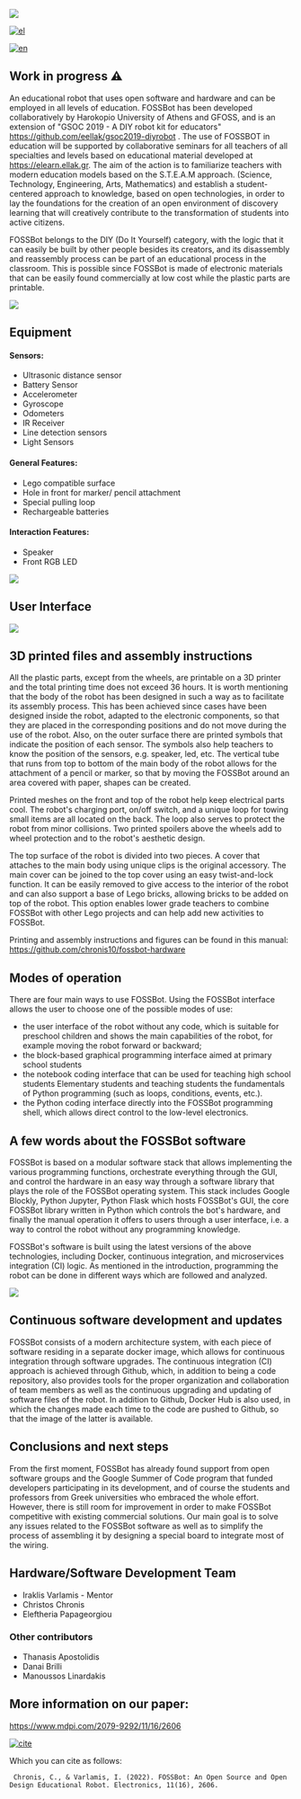 
![](images/superlogo.png)

[![el](https://img.shields.io/badge/lang-el-blue.svg)](https://github.com/eellak/fossbot/blob/master/README.el-GR.md)

[![en](https://img.shields.io/badge/lang-en-red.svg)](https://github.com/eellak/fossbot/blob/master/README.md)


## Work in progress :warning:

An educational robot that uses open software and hardware and can be employed in all levels of education. FOSSBot has been developed collaboratively by Harokopio University of Athens and GFOSS, and is an extension of "GSOC 2019 - A DIY robot kit for educators" https://github.com/eellak/gsoc2019-diyrobot . The use of FOSSBOT in education will be supported by collaborative seminars for all teachers of all specialties and levels based on educational material developed at https://elearn.ellak.gr. The aim of the action is to familiarize teachers with modern education models based on the S.T.E.A.M approach. (Science, Technology, Engineering, Arts, Mathematics) and establish a student-centered approach to knowledge, based on open technologies, in order to lay the foundations for the creation of an open environment of discovery learning that will creatively contribute to the transformation of students into active citizens.

FOSSBot belongs to the DIY (Do It Yourself) category, with the logic that it can easily be built by other people besides its creators, and its disassembly and reassembly process can be part of an educational process in the classroom. This is possible since  FOSSBot is made of electronic materials that can be easily found commercially at low cost while the plastic parts are printable.

![](images/front_pen.png)

## Equipment 
#### Sensors:
* Ultrasonic distance sensor
* Battery Sensor
* Accelerometer
* Gyroscope
* Odometers
* IR Receiver
* Line detection sensors
* Light Sensors

#### General Features:
* Lego compatible surface
* Hole in front for marker/ pencil attachment
* Special pulling loop
* Rechargeable batteries

#### Interaction Features:
* Speaker
* Front RGB LED

![](images/electronics.JPG)

## User Interface 

![](images/blockly.jpg)

## 3D printed files and assembly instructions

All the plastic parts, except from the wheels, are printable on a 3D printer and the total printing time does not exceed 36 hours. It is worth mentioning that the body of the robot has been designed in such a way as to facilitate its assembly process. This has been achieved since cases have been designed inside the robot, adapted to the electronic components, so that they are placed in the corresponding positions and do not move during the use of the robot. Also, on the outer surface there are printed symbols that indicate the position of each sensor. The symbols also help teachers to know the position of the sensors, e.g. speaker, led, etc. The vertical tube that runs from top to bottom of the main body of the robot allows for the attachment of a pencil or marker, so that by moving the FOSSBot around an area covered with paper, shapes can be created.

Printed meshes on the front and top of the robot help keep electrical parts cool. The robot's charging port, on/off switch, and a unique loop for towing small items are all located on the back. The loop also serves to protect the robot from minor collisions. Two printed spoilers above the wheels add to wheel protection and to the robot's aesthetic design.

The top surface of the robot is divided into two pieces. A cover that attaches to the main body using unique clips is the original accessory. The main cover can be joined to the top cover using an easy twist-and-lock function. It can be easily removed to give access to the interior of the robot and can also support a base of Lego bricks, allowing bricks to be added on top of the robot. This option enables lower grade teachers to combine FOSSBot with other Lego projects and can help add new activities to FOSSBot.


Printing and assembly instructions and figures can be found in this manual: https://github.com/chronis10/fossbot-hardware

## Modes of operation

There are four main ways to use FOSSBot. Using the FOSSBot interface allows the user to choose one of the possible modes of use:

*  the user interface of the robot without any code, which is suitable for preschool children and shows the main capabilities of the robot, for example moving the robot forward or backward;
* the block-based graphical programming interface aimed at primary school students
* the notebook coding interface that can be used for teaching high school students Elementary students and teaching students the fundamentals of Python programming (such as loops, conditions, events, etc.).
* the Python coding interface directly into the FOSSBot programming shell, which allows direct control to the low-level electronics.






## A few words about the FOSSBot software

FOSSBot is based on a modular software stack that allows implementing the various programming functions, orchestrate everything through the GUI, and control the hardware in an easy way through a software library that plays the role of the FOSSBot operating system. This stack includes Google Blockly, Python Jupyter, Python Flask which hosts FOSSBot's GUI, the core FOSSBot library written in Python which controls the bot's hardware, and finally the manual operation it offers to users through a user interface, i.e. a way to control the robot without any programming knowledge. 

FOSSBot's software is built using the latest versions of the above technologies, including Docker, continuous integration, and microservices integration (CI) logic. As mentioned in the introduction, programming the robot can be done in different ways which are followed and analyzed.


![](images/software_components.JPG)

## Continuous software development and updates

FOSSBot consists of a modern architecture system, with each piece of software residing in a separate docker image, which allows for continuous integration through software upgrades. The continuous integration (CI) approach is achieved through Github, which, in addition to being a code repository, also provides tools for the proper organization and collaboration of team members as well as the continuous upgrading and updating of software files of the robot. In addition to Github, Docker Hub is also used, in which the changes made each time to the code are pushed to Github, so that the image of the latter is available.

## Conclusions and next steps

From the first moment, FOSSBot has already found support from open software groups and the Google Summer of Code program that funded developers participating in its development, and of course the students and professors from Greek universities who embraced the whole effort. However, there is still room for improvement in order to make FOSSBot competitive with existing commercial solutions. Our main goal is to solve any issues related to the FOSSBot software as well as to simplify the process of assembling it by designing a special board to integrate most of the wiring.

## Hardware/Software Development Team
* Iraklis Varlamis - Mentor
* Christos Chronis
* Eleftheria Papageorgiou

### Other contributors
* Thanasis Apostolidis
* Danai Brilli
* Manoussos Linardakis

## More information on our paper: 
https://www.mdpi.com/2079-9292/11/16/2606

[![cite](https://img.shields.io/badge/PDF-Download%20Article-red)](https://www.mdpi.com/2079-9292/11/16/2606/pdf?version=1661303389)

Which you can cite as follows:

``` Chronis, C., & Varlamis, I. (2022). FOSSBot: An Open Source and Open Design Educational Robot. Electronics, 11(16), 2606.```
